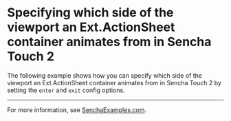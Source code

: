 # Specifying which side of the viewport an Ext.ActionSheet container animates from in Sencha Touch 2 #

The following example shows how you can specify which side of the viewport an Ext.ActionSheet container animates from in Sencha Touch 2 by setting the `enter` and `exit` config options.

---

For more information, see [SenchaExamples.com](http://senchaexamples.com/2012/03/16/specifying-which-side-of-the-viewport-an-ext-actionsheet-container-animates-from-in-sencha-touch-2/).
